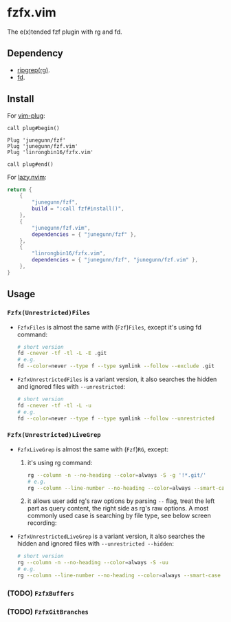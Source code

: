 # fzfx.vim

The e(x)tended fzf plugin with rg and fd.

## Dependency

- [ripgrep(rg)](https://github.com/BurntSushi/ripgrep).
- [fd](https://github.com/sharkdp/fd).

## Install

For [vim-plug](https://github.com/junegunn/vim-plug):

```vim
call plug#begin()

Plug 'junegunn/fzf'
Plug 'junegunn/fzf.vim'
Plug 'linrongbin16/fzfx.vim'

call plug#end()
```

For [lazy.nvim](https://github.com/folke/lazy.nvim):

```lua
return {
    {
        "junegunn/fzf",
        build = ":call fzf#install()",
    },
    {
        "junegunn/fzf.vim",
        dependencies = { "junegunn/fzf" },
    },
    {
        "linrongbin16/fzfx.vim",
        dependencies = { "junegunn/fzf", "junegunn/fzf.vim" },
    },
}
```

## Usage

### `Fzfx(Unrestricted)Files`

- `FzfxFiles` is almost the same with (`Fzf`)`Files`, except it's
  using fd command:

  ```bash
  # short version
  fd -cnever -tf -tl -L -E .git
  # e.g.
  fd --color=never --type f --type symlink --follow --exclude .git
  ```

- `FzfxUnrestrictedFiles` is a variant version, it also searches the hidden and
  ignored files with `--unrestricted`:

  ```bash
  # short version
  fd -cnever -tf -tl -L -u
  # e.g.
  fd --color=never --type f --type symlink --follow --unrestricted
  ```

### `Fzfx(Unrestricted)LiveGrep`

- `FzfxLiveGrep` is almost the same with (`Fzf`)`RG`, except:

  1. it's using rg command:

     ```bash
     rg --column -n --no-heading --color=always -S -g '!*.git/'
     # e.g.
     rg --column --line-number --no-heading --color=always --smart-case
     ```

  2. it allows user add rg's raw options by parsing `--` flag, treat the left part
     as query content, the right side as rg's raw options. A most commonly used
     case is searching by file type, see below screen recording:

- `FzfxUnrestrictedLiveGrep` is a variant version, it also searches the hidden and
  ignored files with `--unrestricted --hidden`:

  ```bash
  # short version
  rg --column -n --no-heading --color=always -S -uu
  # e.g.
  rg --column --line-number --no-heading --color=always --smart-case --unrestricted --hidden
  ```

### (TODO) `FzfxBuffers`

### (TODO) `FzfxGitBranches`

